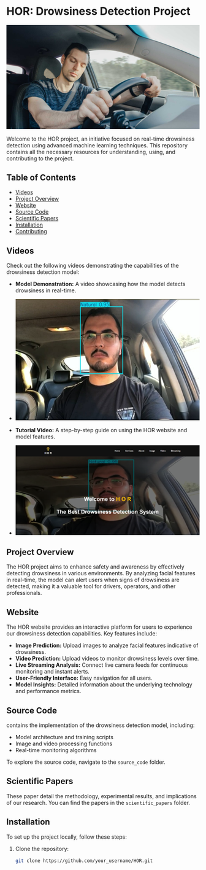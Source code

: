 # HOR: Drowsiness Detection Project

![Drowsiness Detection](github_images/intro.jpg)

Welcome to the HOR project, an initiative focused on real-time drowsiness detection using advanced machine learning techniques. This repository contains all the necessary resources for understanding, using, and contributing to the project.

## Table of Contents

- [Videos](#videos)
- [Project Overview](#project-overview)
- [Website](#website)
- [Source Code](#source-code)
- [Scientific Papers](#scientific-papers)
- [Installation](#installation)
- [Contributing](#contributing)

## Videos

Check out the following videos demonstrating the capabilities of the drowsiness detection model:

- **Model Demonstration:** A video showcasing how the model detects drowsiness in real-time.
- 
  [![Model Demonstration](github_images/video_pic.png)](https://youtu.be/E-cnls_1q7U)

- **Tutorial Video:** A step-by-step guide on using the HOR website and model features.
- 
  [![Tutorial Video](github_images/home.png)](https://youtu.be/ce0sdXH-I6E)




## Project Overview

The HOR project aims to enhance safety and awareness by effectively detecting drowsiness in various environments. By analyzing facial features in real-time, the model can alert users when signs of drowsiness are detected, making it a valuable tool for drivers, operators, and other professionals.

## Website

The HOR website provides an interactive platform for users to experience our drowsiness detection capabilities. Key features include:

- **Image Prediction:** Upload images to analyze facial features indicative of drowsiness.
- **Video Prediction:** Upload videos to monitor drowsiness levels over time.
- **Live Streaming Analysis:** Connect live camera feeds for continuous monitoring and instant alerts.
- **User-Friendly Interface:** Easy navigation for all users.
- **Model Insights:** Detailed information about the underlying technology and performance metrics.


## Source Code

 contains the implementation of the drowsiness detection model, including:

- Model architecture and training scripts
- Image and video processing functions
- Real-time monitoring algorithms

To explore the source code, navigate to the `source_code` folder.

## Scientific Papers

These paper detail the methodology, experimental results, and implications of our research. You can find the papers in the `scientific_papers` folder.

## Installation

To set up the project locally, follow these steps:

1. Clone the repository:
   ```bash
   git clone https://github.com/your_username/HOR.git
